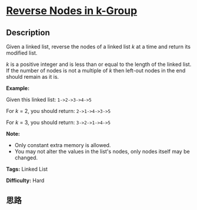 # [Reverse Nodes in k-Group][title]

## Description

Given a linked list, reverse the nodes of a linked list _k_ at a time and
return its modified list.

_k_ is a positive integer and is less than or equal to the length of the
linked list. If the number of nodes is not a multiple of _k_ then left-out
nodes in the end should remain as it is.

**Example:**

Given this linked list: `1->2->3->4->5`

For _k_ = 2, you should return: `2->1->4->3->5`

For _k_ = 3, you should return: `3->2->1->4->5`

**Note:**

  * Only constant extra memory is allowed.
  * You may not alter the values in the list's nodes, only nodes itself may be changed.


**Tags:** Linked List

**Difficulty:** Hard

## 思路

[title]: https://leetcode.com/problems/reverse-nodes-in-k-group
